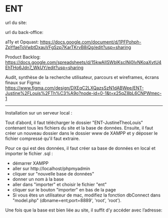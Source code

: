 # ENT

url du site:

url du back-office:

a11y et Opquast: https://docs.google.com/document/d/1PFPohph-ZpYfaeToVwbtDxauVFgSzp7KarTKrvB8iQg/edit?usp=sharing 

Product Backlog: https://docs.google.com/spreadsheets/d/15kwAIlSWblKscINj0IvNKoaXvtU4EhTHo6Jdn7_WkUY/edit?usp=sharing

Audit, synthèse de la recherche utilisateur, parcours et wireframes, écrans finaux sur Figma: https://www.figma.com/design/DXEqC2LXQazsSzN1dABWee/ENT-Justine%2FLouis%2FTh%C3%A9o?node-id=0-1&t=x25qZ8bL6CNPWmec-1 

________________________________

Installation sur un serveur local :

Tout d’abord, il faut télécharger le dossier "ENT-JustineTheoLouis" contenant tous les fichiers du site et la base de données. Ensuite, il faut créer un nouveau dossier dans le dossier www de XAMPP et y déposer le fichier compressé qu'il faut extraire.

Pour ce qui est des données, il faut créer sa base de données en local et importer le fichier .sql :

- démarrer XAMPP
- aller sur http://localhost/phpmyadmin
- cliquer sur "nouvelle base de données"
- donner un nom à la base
- aller dans "importer" et choisir le fichier "ent"
- cliquer sur le bouton "importer" en bas de la page
- Si vous êtes un utilisateur de mac, modifiez la fonction  dbConnect dans "model.php" (dbname=ent;port=8889', 'root', 'root').

Une fois que la base est bien liée au site, il suffit d’y accéder avec l’adresse:

